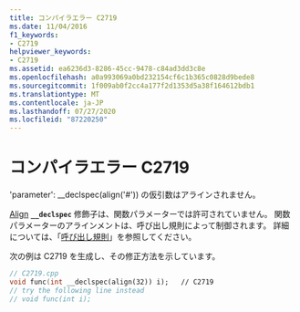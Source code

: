 ```yaml
---
title: コンパイラエラー C2719
ms.date: 11/04/2016
f1_keywords:
- C2719
helpviewer_keywords:
- C2719
ms.assetid: ea6236d3-8286-45cc-9478-c84ad3dd3c8e
ms.openlocfilehash: a0a993069a0bd232154cf6c1b365c0828d9bede8
ms.sourcegitcommit: 1f009ab0f2cc4a177f2d1353d5a38f164612bdb1
ms.translationtype: MT
ms.contentlocale: ja-JP
ms.lasthandoff: 07/27/2020
ms.locfileid: "87220250"
---
```

# <a name="compiler-error-c2719"></a>コンパイラエラー C2719

'parameter': __declspec(align('#')) の仮引数はアラインされません。

[Align](../../cpp/align-cpp.md) **`__declspec`** 修飾子は、関数パラメーターでは許可されていません。 関数パラメーターのアラインメントは、呼び出し規則によって制御されます。 詳細については、「[呼び出し規則](../../cpp/calling-conventions.md)」を参照してください。

次の例は C2719 を生成し、その修正方法を示しています。

```cpp
// C2719.cpp
void func(int __declspec(align(32)) i);   // C2719
// try the following line instead
// void func(int i);
```
